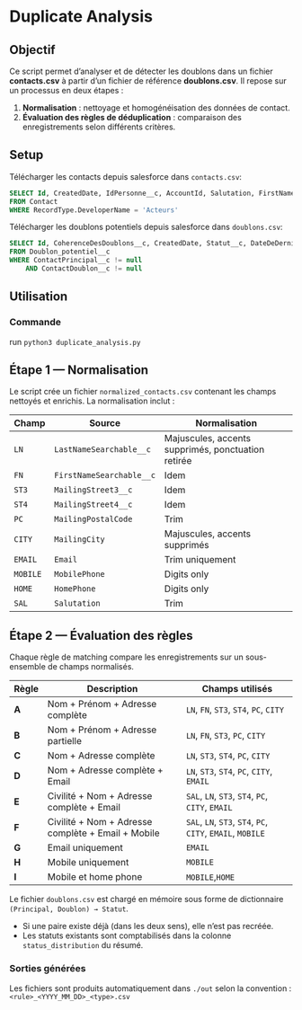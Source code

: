 # Duplicate Analysis

## Objectif

Ce script permet d’analyser et de détecter les doublons dans un fichier **contacts.csv** à partir d’un fichier de référence **doublons.csv**.
Il repose sur un processus en deux étapes :

1. **Normalisation** : nettoyage et homogénéisation des données de contact.
2. **Évaluation des règles de déduplication** : comparaison des enregistrements selon différents critères.


## Setup

Télécharger les contacts depuis salesforce dans `contacts.csv`:

```SQL
SELECT Id, CreatedDate, IdPersonne__c, AccountId, Salutation, FirstName, LastName, FirstNameSearchable__c, LastNameSearchable__c, MailingStreet1__c, MailingStreet2__c, MailingStreet3__c, MailingStreet4__c, MailingPostalCode, MailingCity, MailingCountry, HomePhone, MobilePhone, Email, Est_un_doublon__c, TECH_IsMerged__c, TECH_SFIdPrincipal__c, InformationDonateur__c, Sphere__c, TypeActeurs__c, IdSCCFContact__c, Statut__c
FROM Contact
WHERE RecordType.DeveloperName = 'Acteurs'
```

Télécharger les doublons potentiels depuis salesforce dans `doublons.csv`:
```SQL
SELECT Id, CoherenceDesDoublons__c, CreatedDate, Statut__c, DateDeDernierTraitement__c, ContactPrincipal__c, ContactDoublon__c
FROM Doublon_potentiel__c
WHERE ContactPrincipal__c != null
	AND ContactDoublon__c != null
```


## Utilisation

### Commande

run `python3 duplicate_analysis.py`


## Étape 1 — Normalisation

Le script crée un fichier `normalized_contacts.csv` contenant les champs nettoyés et enrichis.
La normalisation inclut :

| Champ    | Source                   | Normalisation                                      |
| -------- | ------------------------ | -------------------------------------------------- |
| `LN`     | `LastNameSearchable__c`  | Majuscules, accents supprimés, ponctuation retirée |
| `FN`     | `FirstNameSearchable__c` | Idem                                               |
| `ST3`    | `MailingStreet3__c`      | Idem                                               |
| `ST4`    | `MailingStreet4__c`      | Idem                                               |
| `PC`     | `MailingPostalCode`      | Trim                                               |
| `CITY`   | `MailingCity`            | Majuscules, accents supprimés                      |
| `EMAIL`  | `Email`                  | Trim uniquement                                    |
| `MOBILE` | `MobilePhone`            | Digits only                                        |
| `HOME`   | `HomePhone`              | Digits only                                        |
| `SAL`    | `Salutation`             | Trim                                               |


## Étape 2 — Évaluation des règles

Chaque règle de matching compare les enregistrements sur un sous-ensemble de champs normalisés.

| Règle | Description                                        | Champs utilisés                                            |
| ------| -------------------------------------------------- | ---------------------------------------------------------- |
| **A** | Nom + Prénom + Adresse complète                    | `LN`, `FN`, `ST3`, `ST4`, `PC`, `CITY`                     |
| **B** | Nom + Prénom + Adresse partielle                   | `LN`, `FN`, `ST3`, `PC`, `CITY`                            |
| **C** | Nom + Adresse complète                             | `LN`, `ST3`, `ST4`, `PC`, `CITY`                           |
| **D** | Nom + Adresse complète + Email                     | `LN`, `ST3`, `ST4`, `PC`, `CITY`, `EMAIL`                  |
| **E** | Civilité + Nom + Adresse complète + Email          | `SAL`, `LN`, `ST3`, `ST4`, `PC`, `CITY`, `EMAIL`           |
| **F** | Civilité + Nom + Adresse complète + Email + Mobile | `SAL`, `LN`, `ST3`, `ST4`, `PC`, `CITY`, `EMAIL`, `MOBILE` |
| **G** | Email uniquement                                   | `EMAIL`                                                    |
| **H** | Mobile uniquement                                  | `MOBILE`                                                   |
| **I** | Mobile et home phone                               | `MOBILE`,`HOME`                                            |


Le fichier `doublons.csv` est chargé en mémoire sous forme de dictionnaire `(Principal, Doublon) → Statut`.

* Si une paire existe déjà (dans les deux sens), elle n’est pas recréée.
* Les statuts existants sont comptabilisés dans la colonne `status_distribution` du résumé.

### Sorties générées

Les fichiers sont produits automatiquement dans `./out` selon la convention : `<rule>_<YYYY_MM_DD>_<type>.csv`
